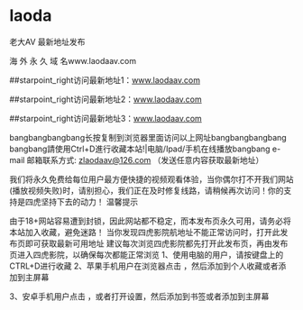 # laoda

老大AV 最新地址发布

海 外 永 久 域 名www.laodaav.com

##starpoint_right访问最新地址1：www.laodaav.com

##starpoint_right访问最新地址2：www.laodaav.com

##starpoint_right访问最新地址3：www.laodaav.com

bangbangbangbang长按复制到浏览器里面访问以上网址bangbangbangbang
bangbang請使用Ctrl+D進行收藏本站!|电脑/Ipad/手机在线播放bangbang
e-mail 邮箱联系方式: zlaodaav@126.com （发送任意内容获取最新地址）

我们将永久免费给每位用户最方便快捷的视频观看体验，当你偶尔打不开我们网站(播放视频失败)时，请别担心，我们正在及时修复线路，请稍候再次访问！你的支持是四虎坚持下去的动力！
温馨提示

由于18+网站容易遭到封锁，因此网站都不稳定，而本发布页永久可用，请务必将本站加入收藏，避免迷路！
当你发现四虎影院航地址不能正常访问时，打开此发布页即可获取最新可用地址
建议每次浏览四虎影院都先打开此发布页，再由发布页进入四虎影院，以确保每次都能正常浏览 1、使用电脑的用户，请按键盘上的CTRL+D进行收藏
2、苹果手机用户在浏览器点击 ，然后添加到个人收藏或者添加到主屏幕

3、安卓手机用户点击 ，或者打开设置，然后添加到书签或者添加到主屏幕
